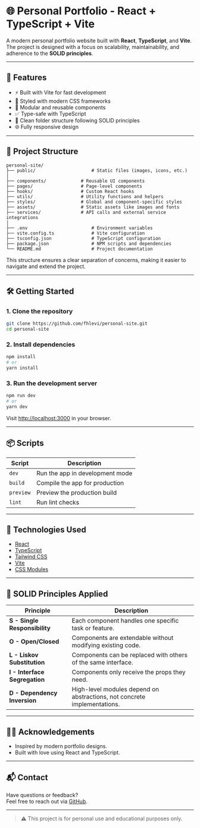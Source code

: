 # 🌐 Personal Portfolio - React + TypeScript + Vite

A modern personal portfolio website built with **React**, **TypeScript**, and **Vite**. The project is designed with a focus on scalability, maintainability, and adherence to the **SOLID principles**.

---

## 🚀 Features

- ⚡ Built with Vite for fast development
- 🎨 Styled with modern CSS frameworks
- 🧱 Modular and reusable components
- ✅ Type-safe with TypeScript
- 📂 Clean folder structure following SOLID principles
- 🌐 Fully responsive design

---

## 📂 Project Structure

```
personal-site/
├── public/                     # Static files (images, icons, etc.)
│
├── components/             # Reusable UI components
├── pages/                  # Page-level components
├── hooks/                  # Custom React hooks
├── utils/                  # Utility functions and helpers
├── styles/                 # Global and component-specific styles
├── assets/                 # Static assets like images and fonts
├── services/               # API calls and external service integrations
│
├── .env                        # Environment variables
├── vite.config.ts              # Vite configuration
├── tsconfig.json               # TypeScript configuration
├── package.json                # NPM scripts and dependencies
└── README.md                   # Project documentation
```

This structure ensures a clear separation of concerns, making it easier to navigate and extend the project.

---

## 🛠️ Getting Started

### 1. Clone the repository

```bash
git clone https://github.com/fhlevi/personal-site.git
cd personal-site
```

### 2. Install dependencies

```bash
npm install
# or
yarn install
```

### 3. Run the development server

```bash
npm run dev
# or
yarn dev
```

Visit [http://localhost:3000](http://localhost:3000) in your browser.

---

## 📦 Scripts

| Script         | Description                       |
|----------------|-----------------------------------|
| `dev`          | Run the app in development mode   |
| `build`        | Compile the app for production    |
| `preview`      | Preview the production build      |
| `lint`         | Run lint checks                   |

---

## 📌 Technologies Used

- [React](https://reactjs.org/)
- [TypeScript](https://www.typescriptlang.org/)
- [Tailwind CSS](https://tailwindcss.com/)
- [Vite](https://vitejs.dev/)
- [CSS Modules](https://github.com/css-modules/css-modules)

---

## 🧠 SOLID Principles Applied

| Principle | Description |
|----------|-------------|
| **S - Single Responsibility** | Each component handles one specific task or feature. |
| **O - Open/Closed** | Components are extendable without modifying existing code. |
| **L - Liskov Substitution** | Components can be replaced with others of the same interface. |
| **I - Interface Segregation** | Components only receive the props they need. |
| **D - Dependency Inversion** | High-level modules depend on abstractions, not concrete implementations. |

---

## 🙋‍♂️ Acknowledgements

- Inspired by modern portfolio designs.
- Built with love using React and TypeScript.

---

## 📬 Contact

Have questions or feedback?  
Feel free to reach out via [GitHub](https://github.com/fhlevi).

---

> ⚠️ This project is for personal use and educational purposes only.
